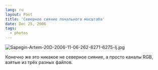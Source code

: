 ```yaml
---
lang: ru
layout: Post
title: 'Северное сияние локального масштаба'
date: Dec 25, 2006
tags:
  - photos
---
```


![Sapegin-Artem-20D-2006-11-06-262-6271-6275-lj.jpg](upload://Sapegin-Artem-20D-2006-11-06-262-6271-6275-lj.jpg)

<!--more-->

Конечно же это никакое не северное сияние, а просто каналы RGB, взятые из трёх разных файлов.
